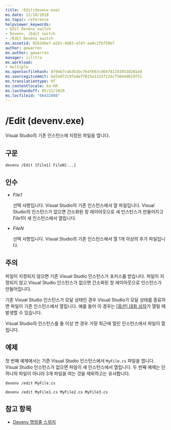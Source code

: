 ```yaml
---
title: -Edit(devenv.exe)
ms.date: 12/10/2018
ms.topic: reference
helpviewer_keywords:
- Edit Devenv switch
- Devenv, /Edit switch
- /Edit Devenv switch
ms.assetid: 02b3d6e7-a2b1-4d83-a747-aa8c2fb758b7
author: gewarren
ms.author: gewarren
manager: jillfra
ms.workload:
- multiple
ms.openlocfilehash: 8f0eb7cab3b1bc764f663cd647811928510281e8
ms.sourcegitcommit: ba5e072c9fedeff625a1332f22dcf3644d019f51
ms.translationtype: HT
ms.contentlocale: ko-KR
ms.lasthandoff: 05/31/2019
ms.locfileid: "66432008"
---
```

# <a name="edit-devenvexe"></a>/Edit (devenv.exe)

Visual Studio의 기존 인스턴스에 지정된 파일을 엽니다.

## <a name="syntax"></a>구문

```shell
devenv /Edit [File1[ FileN]...]
```

## <a name="arguments"></a>인수

- *File1*

  선택 사항입니다. Visual Studio의 기존 인스턴스에서 열 파일입니다. Visual Studio의 인스턴스가 없으면 간소화된 창 레이아웃으로 새 인스턴스가 만들어지고 *File1*이 새 인스턴스에서 열립니다.

- *FileN*

  선택 사항입니다. Visual Studio의 기존 인스턴스에서 열 1개 이상의 추가 파일입니다.

## <a name="remarks"></a>주의

파일이 지정되지 않으면 기존 Visual Studio 인스턴스가 포커스를 받습니다. 파일이 지정되지 않고 Visual Studio 인스턴스가 없으면 간소화된 창 레이아웃으로 인스턴스가 만들어집니다.

기존 Visual Studio 인스턴스가 모달 상태인 경우 Visual Studio가 모달 상태를 종료하면 파일이 기존 인스턴스에서 열립니다. 예를 들어 이 경우는 [[옵션] 대화 상자](../../ide/reference/options-dialog-box-visual-studio.md)가 열릴 때 발생할 수 있습니다.

Visual Studio의 인스턴스를 둘 이상 연 경우 가장 최근에 열린 인스턴스에서 파일이 열립니다.

## <a name="example"></a>예제

첫 번째 예제에서는 기존 Visual Studio 인스턴스에서 `MyFile.cs` 파일을 엽니다. Visual Studio 인스턴스가 없으면 파일이 새 인스턴스에서 열립니다. 두 번째 예제는 단 하나의 파일이 아니라 3개 파일을 여는 것을 제외하고는 유사합니다.

```shell
devenv /edit MyFile.cs

devenv /edit MyFile1.cs MyFile2.cs MyFile3.cs
```

## <a name="see-also"></a>참고 항목

- [Devenv 명령줄 스위치](../../ide/reference/devenv-command-line-switches.md)
